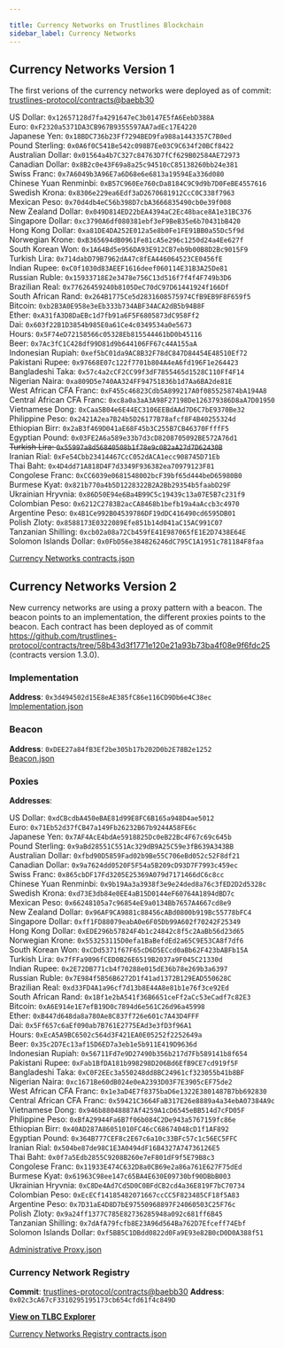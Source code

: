 ```yaml
---

title: Currency Networks on Trustlines Blockchain
sidebar_label: Currency Networks
---
```


## Currency Networks Version 1

The first verions of the currency networks were deployed as of commit: 
[trustlines-protocol/contracts@baebb30](https://github.com/trustlines-protocol/contracts/commit/baebb308d9ef868408c3449250aa9d963cc61d71)

US Dollar: `0x12657128d7fa4291647eC3b0147E5fA6EebD388A`  
Euro: `0xF2320a5371DA3CB967B9355597AA7adEc17E4220`  
Japanese Yen: `0x18BDC736b23Ff7294BED9fa988a1443357C7B0ed`  
Pound Sterling: `0x0A6f0C541Be542c098B7Ee03C9C634f20BCf8422`  
Australian Dollar: `0x01564a4b7C327c84763D7fCf629B02584AE72973`  
Canadian Dollar: `0x8B2c0e43F69a8a25c94510cC85138260bb24e381`  
Swiss Franc: `0x7A6049b3A96E7a6D68e6e6813a19594Ea336d080`  
Chinese Yuan Renminbi: `0xB57C960Ee760cDa8184C9C9d9b7D0FeBE4557616`  
Swedish Krona: `0x8306e229ea6Edf3aD2670681912CcC0C338f7963`  
Mexican Peso: `0x70d4db4eC56b398D7cbA3666835490cb0e39f008`  
New Zealand Dollar: `0x049D814ED22bEA4394aC2Ec48bace8A1e31BC376`  
Singapore Dollar: `0xc3790A6df080381ebf3eF9BeB35e6b70431bB420`  
Hong Kong Dollar: `0xa81DE4DA252E012a5e8b0Fe1FE91BB0a55Dc5f9d`  
Norwegian Krone: `0xB365694dB0961Fe81cA5e296c1250d24a4Ee627f`  
South Korean Won: `0x1A64Bd5e956DA93E912CB7eb9b00B8D2Bc9015F9`  
Turkish Lira: `0x714dabD79B7962dA47c8fEA446064523CE0456fE`  
Indian Rupee: `0xC0f1030d83AEEF1616deef060114E31B3A25De81`  
Russian Ruble: `0x15933718E2e3478e756C13d516f7f4f4F749b3D6`  
Brazilian Real: `0x77626459240b8105DeC70dC97D61441924f166Df`  
South African Rand: `0x264B1775Ce5d2831608575974CfB9EB9F8F659f5`  
Bitcoin: `0xb2B3A0E958e3eEb333b734ABF34ACA2dB5b94B8F`  
Ether: `0xA31fA3D8DaEBc1d7fb91a6F5F6805873dC958Ff2`  
Dai: `0x603f22B1D3854b985E0a61Ce4c0349534a0e5673`  
Hours: `0x5F74eD72158566c05328Eb815544461bD0b45116`  
Beer: `0x7Ac3fC1C428df99D81d9b644106FF67c44A155aA`  
Indonesian Rupiah: `0xef5bC01da9AC8B32F78dC847D84454E48510Ef72`  
Pakistani Rupee: `0x97668E07c122f7701b804A4eA6fd196F1e264423`  
Bangladeshi Taka: `0x57c4a2cCF2CC99f3dF7855465d1528C110Ff4F14`  
Nigerian Naira: `0xa809D5e740AA324FF94751836b1d7Aa6BA2de81E`  
West African CFA Franc: `0xF455c46823Cdb5A899217A0f085525874bA194A8`  
Central African CFA Franc: `0xc8a0a3aA3A98F27198De126379386D8aA7D01950`  
Vietnamese Dong: `0xCaa5B04e6E44EC3106EEBdAAd7D6C7bE9370Be32`  
Philippine Peso: `0x2421A2ea7B24b5D26177B78afcf8F4B40255324d`  
Ethiopian Birr: `0x2aB3f469D041aE68F45b3C255B7CB46370FfffF5`  
Egyptian Pound: `0x03FE2A6a589e33b7d3cD8208705092BE572A76d1`  
~~Turkish Lira: `0x55997a8d56840508b1f78e9c0B2aA27d7D62430B`~~  
Iranian Rial: `0xFe54Cbb23414467CcC052dACA1ecc908745D71Eb`  
Thai Baht: `0x4D4dd71A818D4F7d3349F936382ea70979123F81`  
Congolese Franc: `0xCC6039e0681548002bcF39bf65d444beD65980B0`  
Burmese Kyat: `0x821b770a4b5D1228322B2A2Bb29354b5faabD29F`  
Ukrainian Hryvnia: `0x86D50E94e6Ba4B99C5c19439c13a07E5B7c231f9`  
Colombian Peso: `0x6212C2783B2acCA8468b1befb19a4aAccb3c4970`  
Argentine Peso: `0x4B1Ce992B04539786DF19dDC416490cd6595DB01`  
Polish Zloty: `0x8588173E0322089Efe851b14d041aC15AC991C07`  
Tanzanian Shilling: `0xcb02a08a72Cb459fE41E987065fE1E2D7438E64E`  
Solomon Islands Dollar: `0x0FbD56e384826246dC795C1A1951c781184F8faa`

[Currency Networks contracts.json](./json/currency_networks_contracts_json)

## Currency Networks Version 2

New currency networks are using a proxy pattern with a beacon. 
The beacon points to an implementation, the different proxies points to the beacon.
Each contract has been deployed as of commit https://github.com/trustlines-protocol/contracts/tree/58b43d3f1771e120e21a93b73ba4f08e9f6fdc25 (contracts version 1.3.0).

### Implementation

**Address**: `0x3d494502d15E8eAE385fC86e116CD9Db6e4C38ec`  
[Implementation.json](./json/currency_network_implementation_json)

### Beacon

**Address**: `0xDEE27a84fB3Ef2be305b17b202D0b2E78B2e1252`  
[Beacon.json](./json/beacon_json)

### Poxies

**Addresses**:

US Dollar: `0xdCBcdbA450eBAE81d99E8FC6B165a948D4ae5012`  
Euro: `0x71Eb52d37fCB47a149Fb26232B67b9244A58FE6c`  
Japanese Yen: `0x7AF4AcE4bdAe5918825Dc0eB22Bc4F67c69c645b`  
Pound Sterling: `0x9aBd28551C551Ac329dB9A25C59e3fB639A343BB`  
Australian Dollar: `0xfbd90D5859Fad02b9Be55C706eBd052c52F8df21`  
Canadian Dollar: `0x9a7624dd0520F5F54a5B209cD93D7F7993c459ec`  
Swiss Franc: `0x865cbDF17Fd3205E25369A079d7171466dC6c8cc`  
Chinese Yuan Renminbi: `0x9b19Aa3a3938f3e9e24ded8a76c3fED2D2d5328c`  
Swedish Krona: `0xd73E3db84e0EE4aB15D0144eF60764A1894dBD7c`  
Mexican Peso: `0x66248105a7c96854eE9a0134Bb7657A4667cd8e9`  
New Zealand Dollar: `0x96AF9CA9881c88456cABd0800b919Bc55778bFC4`  
Singapore Dollar: `0xff1FD88079eabA0e6F05Db99A602f70242F25349`  
Hong Kong Dollar: `0xEDE296b57824F4b1c24842c8f5c2AaBb56d23d65`  
Norwegian Krone: `0x553253115D0efa1BaBefdEd2a65C9E53CA8f7df6`  
South Korean Won: `0xCDd5371f67F65cD6D5ECcd0aBb62F423bABFb15A`  
Turkish Lira: `0x7fFFa9096fCED0B26E6519B2037a9F045C21330d`  
Indian Rupee: `0x2E72DB771cb4f70288e015dE36b78e269b3a6397`  
Russian Ruble: `0x7E984f5B56B6272D1f41ad1372B129EAD550628C`  
Brazilian Real: `0xd33FD4A1a96cf7d13b8E44A8e81b1e76f3ce92Ed`  
South African Rand: `0x1Bf1e2bA541f36B6651ceFf2aCc53eCadf7c82E3`  
Bitcoin: `0xA6E914e1E7efB19D0c7894d6e561C26d96a45998`  
Ether: `0xB447d648da8a780Ae8C837f726e601c7A43D4FFF`  
Dai: `0x5Ff657c6aEf090ab7B761E2775EAd3e3fD3f96A1`  
Hours: `0xEcA5A9BC6502c564d3F421EA0E05252f2252649a`  
Beer: `0x35c2D7Ec13af15D6ED7a3eb1e5b911E419D9636d`  
Indonesian Rupiah: `0x56711Fd7e9D27490b356b217d7Fb589141b8f654`  
Pakistani Rupee: `0xFab1BfDA181b998298D206Bd6EfB9CE7cd919f5F`  
Bangladeshi Taka: `0xC0F2EEc3a550248dd8BC24961cf323055b41b8BF`  
Nigerian Naira: `0xc1671Be60dB024e0eA2393D03F7E3905cEF75de2`  
West African CFA Franc: `0x1e3aD4E7f8375baD6e1322E3801487B7bb692830`  
Central African CFA Franc: `0x59421C3664FaB317E26e8889a4a34ebA07384A9c`  
Vietnamese Dong: `0x946b88048887Af4259A1cD6545eBB514d7cFD05F`  
Philippine Peso: `0xBfA29944Fa6B7f06b084C2De943a5767159fc86e`  
Ethiopian Birr: `0x40AD287A86051010FC46cC68674048cD1f1AF892`  
Egyptian Pound: `0x364B777CEF8c2E67c6a10c33BFc57c1c56EC5FFC`  
Iranian Rial: `0x504be87de98C1E3A0494dF16B4327A74736126E5`  
Thai Baht: `0x0f7a5Edb2855C9208B260e7eF801dF9f5E79B8c3`  
Congolese Franc: `0x11933E474C632D8a0CB69e2a86a761E627F75dEd`  
Burmese Kyat: `0x61963C98ee147c65BA4E630E09730bf90DBbB003`  
Ukrainian Hryvnia: `0xC8De4Ad7Cd5D0C0BFdCB2cd4a36E819F7bC70734`  
Colombian Peso: `0xEcECf14185482071667ccCC5F823485CF18f5A83`  
Argentine Peso: `0x7D31aE4D8D7bE97550968897F24060503C25F76c`  
Polish Zloty: `0x9a24ff1377C785E82736285948a092c681ff6B45`  
Tanzanian Shilling: `0x7dAfA79fcfb8E23A96d564Ba762D7Efceff74Ebf`  
Solomon Islands Dollar: `0xf5BB5C1DBdd0822d0Fa9E93e82B0cD0D0A388f51`  

[Administrative Proxy.json](./json/administrative_proxy_json)

### Currency Network Registry

**Commit**: [trustlines-protocol/contracts@baebb30](https://github.com/trustlines-protocol/contracts/commit/baebb308d9ef868408c3449250aa9d963cc61d71)
**Address**: `0x02c3cA67cF3310295195173cb654cfd61f4c849D`

**[View on TLBC Explorer](https://explore.tlbc.trustlines.foundation/address/0x02c3ca67cf3310295195173cb654cfd61f4c849d/transactions)**

[Currency Networks Registry contracts.json](./json/currency_networks_registry_contracts_json)
